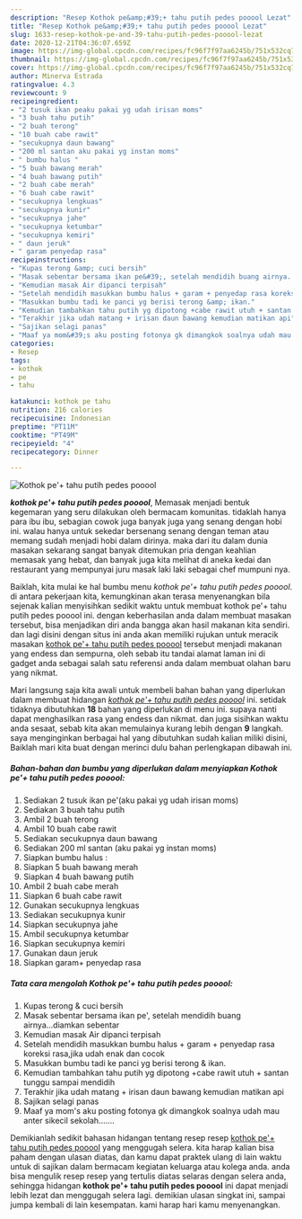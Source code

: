 ```yaml
---
description: "Resep Kothok pe&amp;#39;+ tahu putih pedes pooool Lezat"
title: "Resep Kothok pe&amp;#39;+ tahu putih pedes pooool Lezat"
slug: 1633-resep-kothok-pe-and-39-tahu-putih-pedes-pooool-lezat
date: 2020-12-21T04:36:07.659Z
image: https://img-global.cpcdn.com/recipes/fc96f7f97aa6245b/751x532cq70/kothok-pe-tahu-putih-pedes-pooool-foto-resep-utama.jpg
thumbnail: https://img-global.cpcdn.com/recipes/fc96f7f97aa6245b/751x532cq70/kothok-pe-tahu-putih-pedes-pooool-foto-resep-utama.jpg
cover: https://img-global.cpcdn.com/recipes/fc96f7f97aa6245b/751x532cq70/kothok-pe-tahu-putih-pedes-pooool-foto-resep-utama.jpg
author: Minerva Estrada
ratingvalue: 4.3
reviewcount: 9
recipeingredient:
- "2 tusuk ikan peaku pakai yg udah irisan moms"
- "3 buah tahu putih"
- "2 buah terong"
- "10 buah cabe rawit"
- "secukupnya daun bawang"
- "200 ml santan aku pakai yg instan moms"
- " bumbu halus "
- "5 buah bawang merah"
- "4 buah bawang putih"
- "2 buah cabe merah"
- "6 buah cabe rawit"
- "secukupnya lengkuas"
- "secukupnya kunir"
- "secukupnya jahe"
- "secukupnya ketumbar"
- "secukupnya kemiri"
- " daun jeruk"
- " garam penyedap rasa"
recipeinstructions:
- "Kupas terong &amp; cuci bersih"
- "Masak sebentar bersama ikan pe&#39;, setelah mendidih buang airnya...diamkan sebentar"
- "Kemudian masak Air dipanci terpisah"
- "Setelah mendidih masukkan bumbu halus + garam + penyedap rasa koreksi rasa,jika udah enak dan cocok"
- "Masukkan bumbu tadi ke panci yg berisi terong &amp; ikan."
- "Kemudian tambahkan tahu putih yg dipotong +cabe rawit utuh + santan tunggu sampai mendidih"
- "Terakhir jika udah matang + irisan daun bawang kemudian matikan api"
- "Sajikan selagi panas"
- "Maaf ya mom&#39;s aku posting fotonya gk dimangkok soalnya udah mau anter sikecil sekolah......."
categories:
- Resep
tags:
- kothok
- pe
- tahu

katakunci: kothok pe tahu 
nutrition: 216 calories
recipecuisine: Indonesian
preptime: "PT11M"
cooktime: "PT49M"
recipeyield: "4"
recipecategory: Dinner

---
```



![Kothok pe&#39;+ tahu putih pedes pooool](https://img-global.cpcdn.com/recipes/fc96f7f97aa6245b/751x532cq70/kothok-pe-tahu-putih-pedes-pooool-foto-resep-utama.jpg)

<b><i>kothok pe&#39;+ tahu putih pedes pooool</i></b>, Memasak menjadi bentuk kegemaran yang seru dilakukan oleh bermacam komunitas. tidaklah hanya para ibu ibu, sebagian cowok juga banyak juga yang senang dengan hobi ini. walau hanya untuk sekedar bersenang senang dengan teman atau memang sudah menjadi hobi dalam dirinya. maka dari itu dalam dunia masakan sekarang sangat banyak ditemukan pria dengan keahlian memasak yang hebat, dan banyak juga kita melihat di aneka kedai dan restaurant yang mempunyai juru masak laki laki sebagai chef mumpuni nya.



Baiklah, kita mulai ke hal bumbu menu <i>kothok pe&#39;+ tahu putih pedes pooool</i>. di antara pekerjaan kita, kemungkinan akan terasa menyenangkan bila sejenak kalian menyisihkan sedikit waktu untuk membuat kothok pe&#39;+ tahu putih pedes pooool ini. dengan keberhasilan anda dalam membuat masakan tersebut, bisa menjadikan diri anda bangga akan hasil makanan kita sendiri. dan lagi disini dengan situs ini anda akan memiliki rujukan untuk meracik masakan <u>kothok pe&#39;+ tahu putih pedes pooool</u> tersebut menjadi makanan yang endess dan sempurna, oleh sebab itu tandai alamat laman ini di gadget anda sebagai salah satu referensi anda dalam membuat olahan baru yang nikmat.


Mari langsung saja kita awali untuk membeli bahan bahan yang diperlukan dalam membuat hidangan <u><i>kothok pe&#39;+ tahu putih pedes pooool</i></u> ini. setidak tidaknya dibutuhkan <b>18</b> bahan yang diperlukan di menu ini. supaya nanti dapat menghasilkan rasa yang endess dan nikmat. dan juga sisihkan waktu anda sesaat, sebab kita akan memulainya kurang lebih dengan <b>9</b> langkah. saya menginginkan berbagai hal yang dibutuhkan sudah kalian miliki disini, Baiklah mari kita buat dengan merinci dulu bahan perlengkapan dibawah ini.

<!--inarticleads1-->

##### Bahan-bahan dan bumbu yang diperlukan dalam menyiapkan Kothok pe&#39;+ tahu putih pedes pooool:

1. Sediakan 2 tusuk ikan pe&#39;(aku pakai yg udah irisan moms)
1. Sediakan 3 buah tahu putih
1. Ambil 2 buah terong
1. Ambil 10 buah cabe rawit
1. Sediakan secukupnya daun bawang
1. Sediakan 200 ml santan (aku pakai yg instan moms)
1. Siapkan  bumbu halus :
1. Siapkan 5 buah bawang merah
1. Siapkan 4 buah bawang putih
1. Ambil 2 buah cabe merah
1. Siapkan 6 buah cabe rawit
1. Gunakan secukupnya lengkuas
1. Sediakan secukupnya kunir
1. Siapkan secukupnya jahe
1. Ambil secukupnya ketumbar
1. Siapkan secukupnya kemiri
1. Gunakan  daun jeruk
1. Siapkan  garam+ penyedap rasa




<!--inarticleads2-->

##### Tata cara mengolah Kothok pe&#39;+ tahu putih pedes pooool:

1. Kupas terong &amp; cuci bersih
1. Masak sebentar bersama ikan pe&#39;, setelah mendidih buang airnya...diamkan sebentar
1. Kemudian masak Air dipanci terpisah
1. Setelah mendidih masukkan bumbu halus + garam + penyedap rasa koreksi rasa,jika udah enak dan cocok
1. Masukkan bumbu tadi ke panci yg berisi terong &amp; ikan.
1. Kemudian tambahkan tahu putih yg dipotong +cabe rawit utuh + santan tunggu sampai mendidih
1. Terakhir jika udah matang + irisan daun bawang kemudian matikan api
1. Sajikan selagi panas
1. Maaf ya mom&#39;s aku posting fotonya gk dimangkok soalnya udah mau anter sikecil sekolah.......




Demikianlah sedikit bahasan hidangan tentang resep resep <u>kothok pe&#39;+ tahu putih pedes pooool</u> yang menggugah selera. kita harap kalian bisa paham dengan ulasan diatas, dan kamu dapat praktek ulang di lain waktu untuk di sajikan dalam bermacam kegiatan keluarga atau kolega anda. anda bisa mengulik resep resep yang tertulis diatas selaras dengan selera anda, sehingga hidangan <b>kothok pe&#39;+ tahu putih pedes pooool</b> ini dapat menjadi lebih lezat dan menggugah selera lagi. demikian ulasan singkat ini, sampai jumpa kembali di lain kesempatan. kami harap hari kamu menyenangkan.
